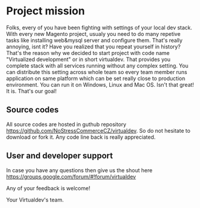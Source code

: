 # Project mission

Folks, every of you have been fighting with settings of your local dev stack.
With every new Magento project, usualy you need to do many repetive tasks like
installing web&mysql server and configure them. That's really annoying, isnt it?
Have you realized that you repeat yourself in history?
That's the reason why we decided to start project with code name "Virtualized development" or
in short virtualdev. That provides you complete stack with all services running without
any complex setting. You can distribute this setting across whole team so every team member runs
application on same platform which can be set really close to production environment.
You can run it on Windows, Linux and Mac OS. Isn't that great! It is. That's our goal!

## Source codes
All source codes are hosted in guthub repository https://github.com/NoStressCommerceCZ/virtualdev. So do not hesitate to download or fork it. Any code line back is really appreciated.

## User and developer support
In case you have any questions then give us the shout here https://groups.google.com/forum/#!forum/virtualdev

Any of your feedback is welcome!

Your Virtualdev's team.